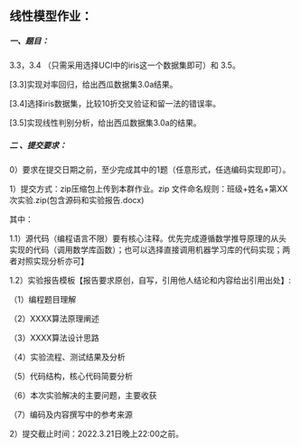 ## 线性模型作业：





##### 一、题目：

3.3，3.4 （只需采用选择UCI中的iris这一个数据集即可）和 3.5。

 [3.3]实现对率回归，给出西瓜数据集3.0a结果。

 [3.4]选择iris数据集，比较10折交叉验证和留一法的错误率。

 [3.5]实现线性判别分析，给出西瓜数据集3.0a的结果。   

##### 二 、提交要求：

0）要求在提交日期之前，至少完成其中的1题（任意形式，任选编码实现即可）。

1）提交方式：zip压缩包上传到本群作业。zip 文件命名规则：班级+姓名+第XX次实验.zip(包含源码和实验报告.docx)

  其中：

 1.1）源代码（编程语言不限）要有核心注释。优先完成遵循数学推导原理的从头实现的代码（调用数学库函数）；也可以选择直接调用机器学习库的代码实现；两者对照实现分析亦可】

 1.2）实验报告模板【报告要求原创，自写，引用他人结论和内容给出引用出处】:

 （1）编程题目理解

 （2）XXXX算法原理阐述

 （3）XXXX算法设计思路

 （4）实验流程、测试结果及分析

 （5）代码结构，核心代码简要分析

 （6）本次实验解决的主要问题，主要收获

 （7）编码及内容撰写中的参考来源

2）提交截止时间：2022.3.21日晚上22:00之前。